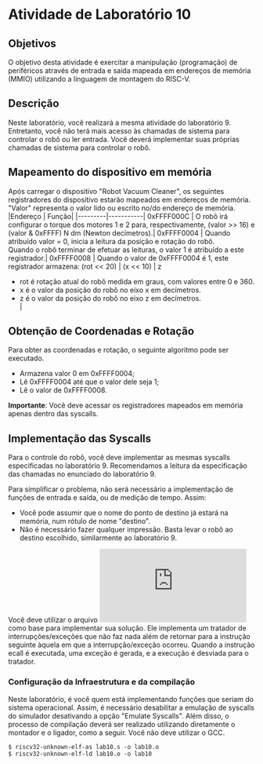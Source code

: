 # Atividade de Laboratório 10

## Objetivos

O objetivo desta atividade é exercitar a manipulação (programação) de periféricos através de entrada e saída mapeada em endereços de memória (MMIO) utilizando a linguagem de montagem do RISC-V.

## Descrição

Neste laboratório, você realizará a mesma atividade do laboratório 9. Entretanto, você não terá mais acesso às chamadas de sistema para controlar o robô ou ler entrada. Você deverá implementar suas próprias chamadas de sistema para controlar o robô.

## Mapeamento do dispositivo em memória

Após carregar o dispositivo "Robot Vacuum Cleaner", os seguintes registradores do dispositivo estarão mapeados em endereços de memória. "Valor" representa o valor lido ou escrito no/do endereço de memória.
|Endereço |	Função|
|---------|-----------|
0xFFFF000C |	O robô irá configurar o torque dos motores 1 e 2 para, respectivamente, (valor >> 16) e (valor & 0xFFFF) N dm (Newton decímetros).|
0xFFFF0004 |	Quando atribuído valor = 0, inicia a leitura da posição e rotação do robô.<br>Quando o robô terminar de efetuar as leituras, o valor 1 é atribuído a este registrador.|
0xFFFF0008 |	Quando o valor de 0xFFFF0004 é 1, este registrador armazena: (rot << 20) \| (x << 10) \| z<br>
* rot é rotação atual do robô medida em graus, com valores entre 0 e 360.<br>
* x é o valor da posição do robô no eixo x em decímetros.<br>
* z é o valor da posição do robô no eixo z em decímetros.<br>|

## Obtenção de Coordenadas e Rotação

Para obter as coordenadas e rotação, o seguinte algoritmo pode ser executado.

* Armazena valor 0 em 0xFFFF0004;
* Lê 0xFFFF0004 até que o valor dele seja 1;
* Lê o valor de 0xFFFF0008.

**Importante**: Você deve acessar os registradores mapeados em memória apenas dentro das syscalls.

## Implementação das Syscalls

Para o controle do robô, você deve implementar as mesmas syscalls especificadas no laboratório 9. Recomendamos a leitura da especificação das chamadas no enunciado do laboratório 9.

Para simplificar o problema, não será necessário a implementação de funções de entrada e saída, ou de medição de tempo. Assim:

* Você pode assumir que o nome do ponto de destino já estará na memória, num rótulo de nome "destino".
* Não é necessário fazer qualquer impressão. Basta levar o robô ao destino escolhido, similarmente ao laboratório 9.

Você deve utilizar o arquivo ![lab10.s](https://www.ic.unicamp.br/~edson/disciplinas/mc404/2019-2s/ab/labs/lab10/lab10.s) como base para implementar sua solução. Ele implementa um tratador de interrupções/exceções que não faz nada além de retornar para a instrução seguinte àquela em que a interrupção/exceção ocorreu. Quando a instrução ecall é executada, uma exceção é gerada, e a execução é desviada para o tratador.

### Configuração da Infraestrutura e da compilação

Neste laboratório, é você quem está implementando funções que seriam do sistema operacional. Assim, é necessário desabilitar a emulação de syscalls do simulador desativando a opção "Emulate Syscalls". Além disso, o processo de compilação deverá ser realizado utilizando diretamente o montador e o ligador, como a seguir. Você não deve utilizar o GCC.
```
$ riscv32-unknown-elf-as lab10.s -o lab10.o
$ riscv32-unknown-elf-ld lab10.o -o lab10
```

